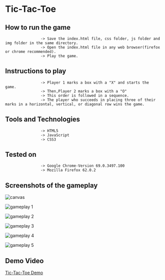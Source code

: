 # Tic-Tac-Toe #


## How to run the game ##
                    
                    -> Save the index.html file, css folder, js folder and img folder in the same directory.
                    -> Open the index.html file in any web browser(firefox or chrome recommended).
                    -> Play the game.
                   
## Instructions to play ##
                    
                    -> Player 1 marks a box with a "X" and starts the game.
                    -> Then,Player 2 marks a box with a "O"
                    -> This order is followed in a sequence.
                    -> The player who succeeds in placing three of their marks in a horizontal, vertical, or diagonal row wins the game.
                    
## Tools and Technologies ##
                    
                    -> HTML5
                    -> JavaScript 
                    -> CSS3
                   
## Tested on ##

                    -> Google Chrome-Version 69.0.3497.100
                    -> Mozilla Firefox 62.0.2


## Screenshots of the gameplay ##

![canvas](https://user-images.githubusercontent.com/43146932/46193086-8e5fa900-c31a-11e8-960c-3977c948e95c.JPG)

![gameplay 1](https://user-images.githubusercontent.com/43146932/46193132-bc44ed80-c31a-11e8-9607-56950b99bdc4.JPG)

![gameplay 2](https://user-images.githubusercontent.com/43146932/46193161-d1218100-c31a-11e8-8d06-a1e7d75974be.JPG)

![gameplay 3](https://user-images.githubusercontent.com/43146932/46193175-ded70680-c31a-11e8-81fb-cac3f356f39a.JPG)

![gameplay 4](https://user-images.githubusercontent.com/43146932/46193198-ec8c8c00-c31a-11e8-9e99-4c65c80500d2.JPG)

![gameplay 5](https://user-images.githubusercontent.com/43146932/46193221-fadaa800-c31a-11e8-921c-bdf2b7ed1716.JPG)

## Demo Video

[Tic-Tac-Toe Demo](https://vimeo.com/292278589)
